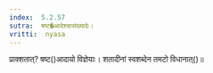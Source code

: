 ```yaml
---
index:  5.2.57
sutra:  षष्ट�आदेश्चासंख्यादेः।
vritti:  nyasa
---
```


प्राक्शतात्? षष्ट()आदायो विज्ञेयाः। शतादीनां स्वशब्देन तमटो विधानात्()॥
